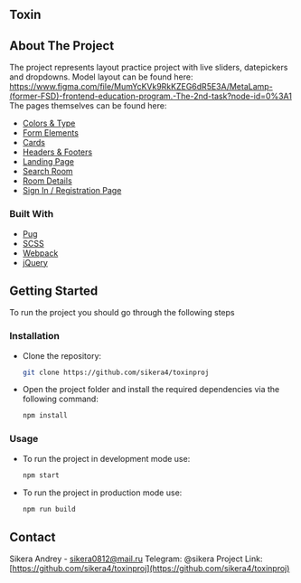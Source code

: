 ## Toxin
## About The Project
The project represents layout practice project with live sliders, datepickers and dropdowns. 
Model layout can be found here: https://www.figma.com/file/MumYcKVk9RkKZEG6dR5E3A/MetaLamp-(former-FSD)-frontend-education-program.-The-2nd-task?node-id=0%3A1
The pages themselves can be found here:
* [Colors & Type](https://sikera4.github.io/toxinproj/colors-type.html)
* [Form Elements](https://sikera4.github.io/toxinproj/form-elements.html)
* [Cards](https://sikera4.github.io/toxinproj/cards.html)
* [Headers & Footers](https://sikera4.github.io/toxinproj/headers-footers.html)
* [Landing Page](https://sikera4.github.io/toxinproj/landing-page.html)
* [Search Room](https://sikera4.github.io/toxinproj/search-room.html)
* [Room Details](https://sikera4.github.io/toxinproj/room-details.html)
* [Sign In / Registration Page](https://sikera4.github.io/toxinproj/sign-in.html)
### Built With
* [Pug](https://pugjs.org/api/getting-started.html)
* [SCSS](https://sass-lang.com)
* [Webpack](https://webpack.js.org)
* [jQuery](https://jquery.com)
## Getting Started
To run the project you should go through the following steps
### Installation
* Clone the repository:
   ```sh
   git clone https://github.com/sikera4/toxinproj
   ```
* Open the project folder and install the required dependencies via the following command:
   ```sh
   npm install
   ```
### Usage
* To run the project in development mode use:
   ```sh
   npm start
   ```
* To run the project in production mode use:
   ```sh
   npm run build
   ```
## Contact
Sikera Andrey - sikera0812@mail.ru
Telegram: @sikera
Project Link: [https://github.com/sikera4/toxinproj](https://github.com/sikera4/toxinproj)
